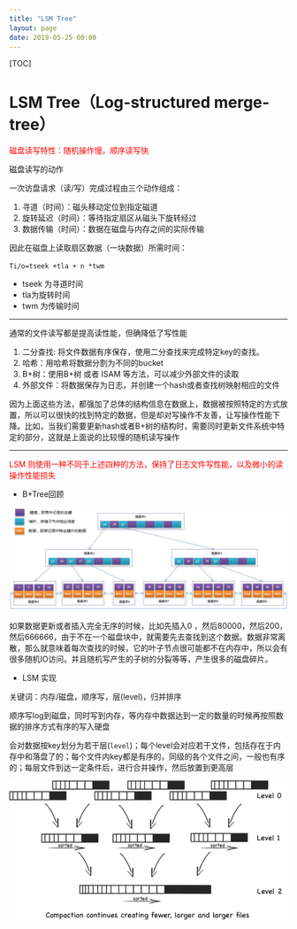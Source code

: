 ```yaml
---
title: "LSM Tree"
layout: page
date: 2019-05-25 00:00
---
```


[TOC]

# LSM Tree（Log-structured merge-tree）

<font color='red'>磁盘读写特性：随机操作慢，顺序读写快</font>

磁盘读写的动作

一次访盘请求（读/写）完成过程由三个动作组成：

1. 寻道（时间）：磁头移动定位到指定磁道
2. 旋转延迟（时间）：等待指定扇区从磁头下旋转经过
3. 数据传输（时间）：数据在磁盘与内存之间的实际传输

因此在磁盘上读取扇区数据（一块数据）所需时间：

`Ti/o=tseek +tla + n *twm`

* tseek 为寻道时间
* tla为旋转时间
* twm 为传输时间

---

通常的文件读写都是提高读性能，但确降低了写性能

1. 二分查找: 将文件数据有序保存，使用二分查找来完成特定key的查找。
2. 哈希：用哈希将数据分割为不同的bucket
3. B+树：使用B+树 或者 ISAM 等方法，可以减少外部文件的读取
4. 外部文件：将数据保存为日志，并创建一个hash或者查找树映射相应的文件

因为上面这些方法，都强加了总体的结构信息在数据上，数据被按照特定的方式放置，所以可以很快的找到特定的数据，但是却对写操作不友善，让写操作性能下降。比如，当我们需要更新hash或者B+树的结构时，需要同时更新文件系统中特定的部分，这就是上面说的比较慢的随机读写操作

---

<font color='red'>LSM 则使用一种不同于上述四种的方法，保持了日志文件写性能，以及微小的读操作性能损失</font>

* B+Tree回顾

![](../../content/java_data_structure/imgs/baddadd.webp)

如果数据更新或者插入完全无序的时候，比如先插入0 ，然后80000，然后200，然后666666，由于不在一个磁盘块中，就需要先去查找到这个数据。数据非常离散，那么就意味着每次查找的时候，它的叶子节点很可能都不在内存中，所以会有很多随机IO访问。并且随机写产生的子树的分裂等等，产生很多的磁盘碎片。

* LSM 实现

关键词：内存/磁盘，顺序写，层(level)，归并排序

顺序写log到磁盘，同时写到内存，等内存中数据达到一定的数量的时候再按照数据的排序方式有序的写入硬盘

会对数据按key划分为若干层(`level`)；每个level会对应若干文件，包括存在于内存中和落盘了的；每个文件内key都是有序的，同级的各个文件之间，一般也有序的；每层文件到达一定条件后，进行合并操作，然后放置到更高层

![](../../content/java_data_structure/imgs/lsm_tree.webp)
